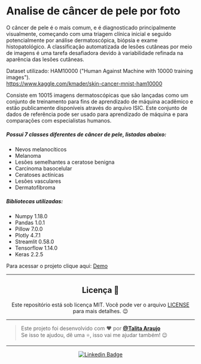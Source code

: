 # Analise de câncer de pele por foto
 
O câncer de pele é o mais comum, e é diagnosticado principalmente visualmente, começando com uma triagem clínica inicial e seguido potencialmente por análise dermatoscópica, biópsia e exame histopatológico. A classificação automatizada de lesões cutâneas por meio de imagens é uma tarefa desafiadora devido à variabilidade refinada na aparência das lesões cutâneas.

Dataset utilizado: HAM10000 ("Human Against Machine with 10000 training images"). <br>
https://www.kaggle.com/kmader/skin-cancer-mnist-ham10000

Consiste em 10015 imagens dermatoscópicas que são lançadas como um conjunto de treinamento para fins de aprendizado de máquina acadêmico e estão publicamente disponíveis através do arquivo ISIC. Este conjunto de dados de referência pode ser usado para aprendizado de máquina e para comparações com especialistas humanos.

##### Possui 7 classes diferentes de câncer de pele, listadas abaixo:

* Nevos melanocíticos
* Melanoma
* Lesões semelhantes a ceratose benigna
* Carcinoma basocelular
* Ceratoses actínicas
* Lesões vasculares
* Dermatofibroma


##### Bibliotecas utilizadas:

* Numpy 1.18.0
* Pandas 1.0.1
* Pillow 7.0.0
* Plotly 4.7.1
* Streamlit 0.58.0
* Tensorflow 1.14.0
* Keras 2.2.5 

Para acessar o projeto clique aqui: [Demo](drskin.herokuapp.com)

---

<h2 align="center">Licença 📝</h2>

<p align="center">
   Este repositório está sob licença MIT. Você pode ver o arquivo <a href="https://github.com/felipecastrosales/Happy/blob/master/LICENSE"> LICENSE </a> para mais detalhes. 😉
</p>

---

> Este projeto foi desenvolvido com ❤️ por **[@Talita Araujo](https://www.linkedin.com/in/talitadeoa/)** <br>
> Se isso te ajudou, dê uma ⭐, isso vai me ajudar também! 😉

---

   <div align="center">

[![Linkedin Badge](https://img.shields.io/badge/-Talita%20Araujo-292929?style=flat-square&logo=Linkedin&logoColor=white&link=https://www.linkedin.com/in/talitadeoa/)](https://www.linkedin.com/in/talitadeoa/)

   </div>